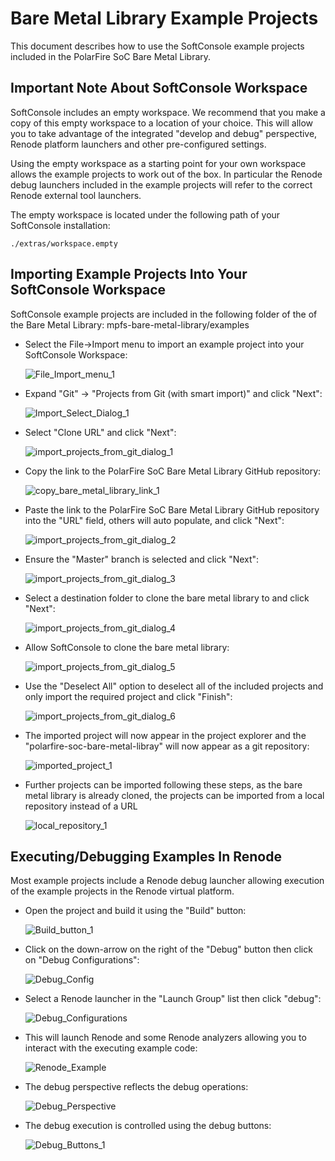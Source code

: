 # Bare Metal Library Example Projects
This document describes how to use the SoftConsole example projects included in
the PolarFire SoC Bare Metal Library.

## Important Note About SoftConsole Workspace
SoftConsole includes an empty workspace. We recommend that you make a copy of
this empty workspace to a location of your choice. This will allow you to take
advantage of the integrated "develop and debug" perspective, Renode platform
launchers and other pre-configured settings.

Using the empty workspace as a starting point for your own workspace allows the
example projects to work out of the box. In particular the Renode debug launchers
included in the example projects will refer to the correct Renode external tool
launchers.

The empty workspace is located under the following path of your SoftConsole
installation:

    ./extras/workspace.empty

## Importing Example Projects Into Your SoftConsole Workspace
SoftConsole example projects are included in the following folder of the of the
Bare Metal Library: mpfs-bare-metal-library/examples

- Select the File->Import menu to import an example project into your SoftConsole
Workspace:

   ![File_Import_menu_1](images/file_import_menu_1.png)



- Expand "Git" -> "Projects from Git (with smart import)" and click "Next":

   ![Import_Select_Dialog_1](images/import_select_dialog_1.png)
   
   
- Select "Clone URL" and click "Next":

   ![import_projects_from_git_dialog_1](images/import_projects_from_git_dialog_1.png)
   

- Copy the link to the PolarFire SoC Bare Metal Library GitHub repository:

   ![copy_bare_metal_library_link_1](images/copy_bare_metal_library_link_1.png)   
   

- Paste the link to the PolarFire SoC Bare Metal Library GitHub repository into the "URL" field, others will auto populate, and click "Next":

   ![import_projects_from_git_dialog_2](images/import_projects_from_git_dialog_2.png)


- Ensure the "Master" branch is selected and click "Next":

   ![import_projects_from_git_dialog_3](images/import_projects_from_git_dialog_3.png)   
   
   
- Select a destination folder to clone the bare metal library to and click "Next":

   ![import_projects_from_git_dialog_4](images/import_projects_from_git_dialog_4.png)    
   
   
- Allow SoftConsole to clone the bare metal library:

   ![import_projects_from_git_dialog_5](images/import_projects_from_git_dialog_5.png)       
   
   
- Use the "Deselect All" option to deselect all of the included projects and only import the required project and click "Finish":

   ![import_projects_from_git_dialog_6](images/import_projects_from_git_dialog_6.png)       
   
   
- The imported project will now appear in the project explorer and the "polarfire-soc-bare-metal-libray" will now appear as a git repository:

   ![imported_project_1](images/imported_project_1.png)          
   

- Further projects can be imported following these steps, as the bare metal library is already cloned, the projects can be imported from a local repository instead of a URL
   
   ![local_repository_1](images/local_repository_1.png)     
   

## Executing/Debugging Examples In Renode
Most example projects include a Renode debug launcher allowing execution of the
example projects in the Renode virtual platform.


- Open the project and build it using the "Build" button:

   ![Build_button_1](images/build_button_1.png)


- Click on the down-arrow on the right of the "Debug" button then click on "Debug Configurations":

   ![Debug_Config](images/debug_config.png)


- Select a Renode launcher in the "Launch Group" list then click "debug":

   ![Debug_Configurations](images/debug_configurations.png)


- This will launch Renode and some Renode analyzers allowing you to interact with the executing example code:

   ![Renode_Example](images/renode_example.png)


- The debug perspective reflects the debug operations:

   ![Debug_Perspective](images/debug_perspective.png)


- The debug execution is controlled using the debug buttons:

   ![Debug_Buttons_1](images/debug_buttons_1.png)

